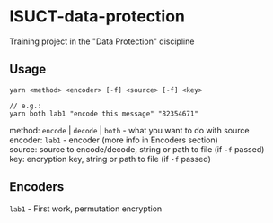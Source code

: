 # ISUCT-data-protection

Training project in the "Data Protection" discipline 

## Usage

```
yarn <method> <encoder> [-f] <source> [-f] <key>

// e.g.:
yarn both lab1 "encode this message" "82354671"
```

method: `encode` | `decode` | `both` - what you want to do with source<br>
encoder: `lab1` - encoder (more info in Encoders section)<br>
source: source to encode/decode, string or path to file (if `-f` passed)<br>
key: encryption key, string or path to file (if `-f` passed)

## Encoders

`lab1` - First work, permutation encryption 